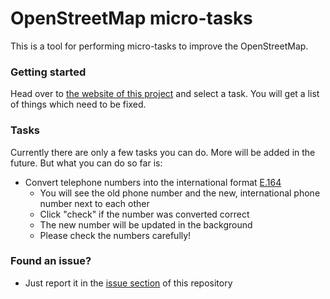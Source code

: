 # OpenStreetMap micro-tasks

This is a tool for performing micro-tasks to improve the OpenStreetMap.

### Getting started

Head over to [the website of this project](https://ent8r.github.io/osm-microtasks/) and select a task.
You will get a list of things which need to be fixed.

### Tasks

Currently there are only a few tasks you can do. More will be added in the future. But what you can do so far is:
- Convert telephone numbers into the international format [E.164](https://en.wikipedia.org/wiki/E.164)
  - You will see the old phone number and the new, international phone number next to each other
  - Click "check" if the number was converted correct
  - The new number will be updated in the background
  - Please check the numbers carefully!

### Found an issue?

- Just report it in the [issue section](https://github.com/ENT8R/osm-microtasks/issues/) of this repository
